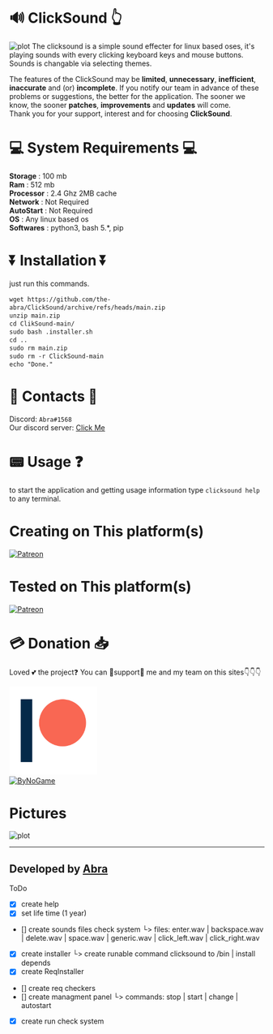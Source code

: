 # 🔊 ClickSound 👆
![plot]()
The clicksound is a simple sound effecter for linux based oses, it's playing sounds with every clicking keyboard keys and mouse buttons. Sounds is changable via selecting themes.

The features of the ClickSound may be **limited**, **unnecessary**, **inefficient**, **inaccurate** and (or) **incomplete**. If you notify our team in advance of these problems or suggestions, the better for the application. The sooner we know, the sooner **patches**, **improvements** and **updates** will come. <br />
Thank you for your support, interest and for choosing **ClickSound**. <br />

# :computer: System Requirements :computer:
**Storage**   : 100 mb </br>
**Ram**       : 512 mb </br>
**Processor** : 2.4 Ghz 2MB cache </br>
**Network**   : Not Required </br>
**AutoStart** : Not Required </br>
**OS**        : Any linux based os </br>
**Softwares** : python3, bash 5.*, pip </br>


# :arrow_double_down: Installation :arrow_double_down:
just run this commands.
```
wget https://github.com/the-abra/ClickSound/archive/refs/heads/main.zip
unzip main.zip
cd ClikSound-main/
sudo bash .installer.sh
cd ..
sudo rm main.zip
sudo rm -r ClickSound-main
echo "Done."
```

# :satellite: Contacts :satellite:
Discord: `Abra#1568`<br />
Our discord server: [Click Me](https://discord.gg/R6fVaQS5We "Click Me")

# :pager: Usage :question:
to start the application and getting usage information type ```clicksound help ``` to any terminal.<br />

# Creating on This platform(s)

<a href="https://linuxmint.com/" target="_blank"><img src="https://linuxmint.com/web/img/logo-mono.svg" alt="Patreon" height="174" width="310"></a></br>

# Tested on This platform(s)

<a href="https://linuxmint.com/" target="_blank"><img src="https://linuxmint.com/web/img/logo-mono.svg" alt="Patreon" height="174" width="310"></a></br>

# :credit_card: Donation :inbox_tray:

Loved :two_hearts: the project:question: You can :star2:support:star2: me and my team on this sites:point_down::point_down::point_down:

<a href="https://www.patreon.com/plexusnetworksystem" target="_blank"><img src="https://raw.githubusercontent.com/PlexusNetworkSystem/PlexusNetworkSystem/main/patreon.png" alt="Patreon" height="174" width="174"></a></br>
<a href="http://www.bynogame.com/tr/destekle/plexus-system" target="_blank"><img src="https://images.bynogame.com/images/anlatim/bynogame-logo-siyah2.png" alt="ByNoGame" height="123" width="300"></a>

# Pictures
![plot]()


------------ 
Developed by [Abra](https://github.com/the-abra "Abra")
------------
ToDo
- [x] create help
- [x] set life time (1 year)
- [] create sounds files check system
     └> files: enter.wav | backspace.wav | delete.wav | space.wav | generic.wav | click_left.wav | click_right.wav
- [x] create installer
     └> create runable command clicksound to /bin | install depends
- [x] create ReqInstaller
- [] create req checkers
- [] create managment panel
     └> commands: stop | start | change | autostart
- [x] create run check system


